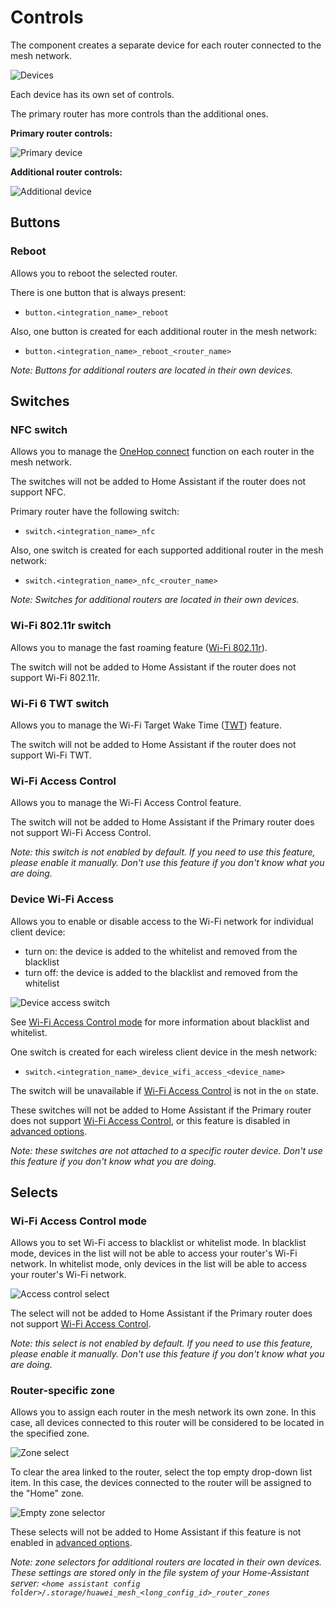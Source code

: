 # Controls

The component creates a separate device for each router connected to the mesh network. 

![Devices](images/integration_devices.png)

Each device has its own set of controls. 

The primary router has more controls than the additional ones.

**Primary router controls:**

![Primary device](images/device_primary_controls.png)

**Additional router controls:**

![Additional device](images/device_additional_controls.png)


## Buttons

### Reboot

Allows you to reboot the selected router.

There is one button that is always present:
* `button.<integration_name>_reboot`

Also, one button is created for each additional router in the mesh network:
* `button.<integration_name>_reboot_<router_name>`

_Note: Buttons for additional routers are located in their own devices._

## Switches

### NFC switch

Allows you to manage the [OneHop connect](https://consumer.huawei.com/ph/support/content/en-us11307411/) function on each router in the mesh network.

The switches will not be added to Home Assistant if the router does not support NFC.

Primary router have the following switch:
* `switch.<integration_name>_nfc`

Also, one switch is created for each supported additional router in the mesh network:
* `switch.<integration_name>_nfc_<router_name>`

_Note: Switches for additional routers are located in their own devices._

### Wi-Fi 802.11r switch

Allows you to manage the fast roaming feature ([Wi-Fi 802.11r](https://support.huawei.com/enterprise/en/doc/EDOC1000178191/f0c65b61/80211r-fast-roaming)).

The switch will not be added to Home Assistant if the router does not support Wi-Fi 802.11r.

### Wi-Fi 6 TWT switch

Allows you to manage the Wi-Fi Target Wake Time ([TWT](https://forum.huawei.com/enterprise/en/what-is-twt-in-wifi-devices/thread/623758-869)) feature.

The switch will not be added to Home Assistant if the router does not support Wi-Fi TWT.

### Wi-Fi Access Control

Allows you to manage the Wi-Fi Access Control feature.

The switch will not be added to Home Assistant if the Primary router does not support Wi-Fi Access Control.

_Note: this switch is not enabled by default. If you need to use this feature, please enable it manually. Don't use this feature if you don't know what you are doing._

###  Device Wi-Fi Access

Allows you to enable or disable access to the Wi-Fi network for individual client device:

* turn on: the device is added to the whitelist and removed from the blacklist
* turn off: the device is added to the blacklist and removed from the whitelist

![Device access switch](images/switch_device_access.png)

See [Wi-Fi Access Control mode](#wi-fi-access-control-mode) for more information about blacklist and whitelist.

One switch is created for each wireless client device in the mesh network:
* `switch.<integration_name>_device_wifi_access_<device_name>`

The switch will be unavailable if [Wi-Fi Access Control](#wi-fi-access-control) is not in the `on` state.

These switches will not be added to Home Assistant if the Primary router does not support [Wi-Fi Access Control](#wi-fi-access-control), or this feature is disabled in [advanced options](../README.md#advanced-options).

_Note: these switches are not attached to a specific router device. Don't use this feature if you don't know what you are doing._

## Selects

### Wi-Fi Access Control mode

Allows you to set Wi-Fi access to blacklist or whitelist mode. In blacklist mode, devices in the list will not be able to access your router's Wi-Fi network. In whitelist mode, only devices in the list will be able to access your router's Wi-Fi network.

![Access control select](images/wifi_access_control_mode.png)

The select will not be added to Home Assistant if the Primary router does not support [Wi-Fi Access Control](#wi-fi-access-control).

_Note: this select is not enabled by default. If you need to use this feature, please enable it manually. Don't use this feature if you don't know what you are doing._

### Router-specific zone

Allows you to assign each router in the mesh network its own zone. 
In this case, all devices connected to this router will be considered to be located in the specified zone.

![Zone select](images/zone_selector.png)

To clear the area linked to the router, select the top empty drop-down list item. In this case, the devices connected to the router will be assigned to the "Home" zone.

![Empty zone selector](images/zone_selector_empty.png)

These selects will not be added to Home Assistant if this feature is not enabled in [advanced options](../README.md#advanced-options).

_Note: zone selectors for additional routers are located in their own devices. These settings are stored only in the file system of your Home-Assistant server: `<home assistant config folder>/.storage/huawei_mesh_<long_config_id>_router_zones`_
